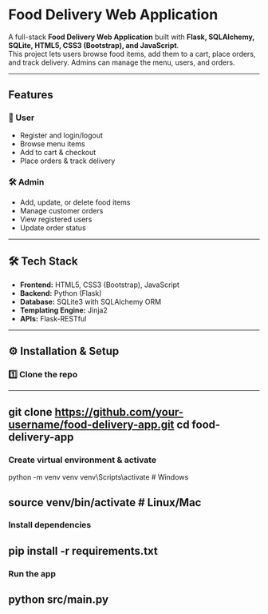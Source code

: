 
# Food Delivery Web Application  

A full-stack **Food Delivery Web Application** built with **Flask, SQLAlchemy, SQLite, HTML5, CSS3 (Bootstrap), and JavaScript**.  
This project lets users browse food items, add them to a cart, place orders, and track delivery. Admins can manage the menu, users, and orders.  

---

##  Features  

### 👤 User  
- Register and login/logout  
- Browse menu items  
- Add to cart & checkout  
- Place orders & track delivery  

### 🛠️ Admin  
- Add, update, or delete food items  
- Manage customer orders  
- View registered users  
- Update order status  

---

## 🛠️ Tech Stack  
- **Frontend:** HTML5, CSS3 (Bootstrap), JavaScript  
- **Backend:** Python (Flask)  
- **Database:** SQLite3 with SQLAlchemy ORM  
- **Templating Engine:** Jinja2  
- **APIs:** Flask-RESTful  

---
## ⚙️ Installation & Setup  

### 1️⃣ Clone the repo  
---
git clone https://github.com/your-username/food-delivery-app.git
cd food-delivery-app
---
### Create virtual environment & activate
python -m venv venv
venv\Scripts\activate   # Windows

source venv/bin/activate  # Linux/Mac
---
### Install dependencies
pip install -r requirements.txt
---
### Run the app
python src/main.py
---
